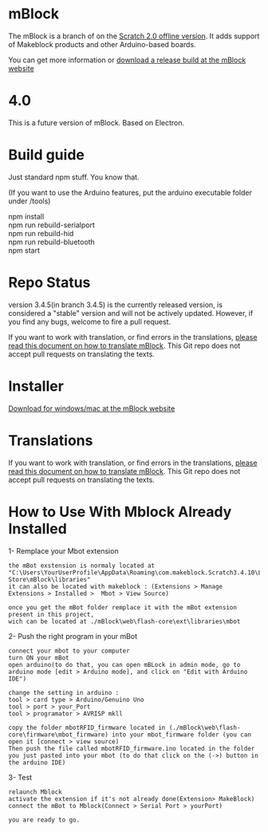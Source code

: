# mBlock

The mBlock is a branch of on the [Scratch 2.0 offline version](https://github.com/LLK/scratch-flash). It adds support of Makeblock products and other Arduino-based boards.

You can get more information or [download a release build at the mBlock website](http://www.mblock.cc)

# 4.0

This is a future version of mBlock. Based on Electron.

# Build guide

Just standard npm stuff. You know that.

(If you want to use the Arduino features, put the arduino executable folder under /tools)

npm install  
npm run rebuild-serialport  
npm run rebuild-hid  
npm run rebuild-bluetooth  
npm start


# Repo Status

version 3.4.5(in branch 3.4.5) is the currently released version, is considered a "stable" version and will not be actively updated. However, if you find any bugs, welcome to fire a pull request.

If you want to work with translation, or find errors in the translations, [please read this document on how to translate mBlock](http://www.mblock.cc/posts/note-for-translators). This Git repo does not accept pull requests on translating the texts.

# Installer

[Download for windows/mac at the mBlock website](http://www.mblock.cc)

# Translations

If you want to work with translation, or find errors in the translations, [please read this document on how to translate mBlock](http://www.mblock.cc/posts/note-for-translators). This Git repo does not accept pull requests on translating the texts.


# How to Use With Mblock Already Installed

1- Remplace your Mbot extension

	the mBot exstension is normaly located at "C:\Users\YourUserProfile\AppData\Roaming\com.makeblock.Scratch3.4.10\Local Store\mBlock\libraries" 
	it can also be located with makeblock : (Extensions > Manage Extensions > Installed >  Mbot > View Source) 
	
	once you get the mBot folder remplace it with the mBot extension present in this project,
	wich can be located at ./mBlock\web\flash-core\ext\libraries\mbot 

2- Push the right program in your mBot
	
	connect your mbot to your computer
	turn ON your mBot 
	open arduino(to do that, you can open mBLock in admin mode, go to arduino mode [edit > Arduino mode], and click on "Edit with Arduino IDE")

	change the setting in arduino :
	tool > card type > Arduino/Genuino Uno
	tool > port > your_Port
	tool > programator > AVRISP mkll

	copy the folder mbotRFID_firmware located in (./mBlock\web\flash-core\firmware\mbot_firmware) into your mbot_firmware folder (you can open it [connect > view source) 
	Then push the file called mbotRFID_firmware.ino located in the folder you just pasted into your mbot (to do that click on the (->) button in the arduino IDE) 

3- Test

	relaunch Mblock
	activate the extension if it's not already done(Extension> MakeBlock)
	connect the mBot to Mblock(Connect > Serial Port > yourPort)

	you are ready to go.
